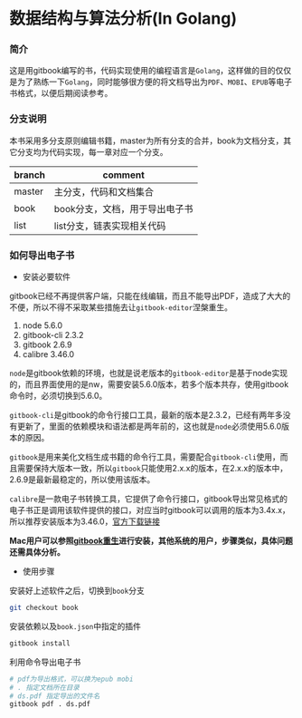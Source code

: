# 数据结构与算法分析(In Golang)

### 简介

这是用gitbook编写的书，代码实现使用的编程语言是`Golang`，这样做的目的仅仅是为了熟练一下`Golang`，同时能够很方便的将文档导出为`PDF`、`MOBI`、`EPUB`等电子书格式，以便后期阅读参考。

### 分支说明

本书采用多分支原则编辑书籍，master为所有分支的合并，book为文档分支，其它分支均为代码实现，每一章对应一个分支。

| branch | comment                        |
| ------ | ------------------------------ |
| master | 主分支，代码和文档集合         |
| book   | book分支，文档，用于导出电子书 |
| list   | list分支，链表实现相关代码     |


### 如何导出电子书

* 安装必要软件

gitbook已经不再提供客户端，只能在线编辑，而且不能导出PDF，造成了大大的不便，所以不得不采取某些措施去让`gitbook-editor`涅槃重生。

1. node 5.6.0
2. gitbook-cli 2.3.2
3. gitbook 2.6.9
4. calibre 3.46.0

`node`是gitbook依赖的环境，也就是说老版本的`gitbook-editor`是基于node实现的，而且界面使用的是nw，需要安装5.6.0版本，若多个版本共存，使用gitbook命令时，必须切换到5.6.0。

`gitbook-cli`是gitbook的命令行接口工具，最新的版本是2.3.2，已经有两年多没有更新了，里面的依赖模块和语法都是两年前的，这也就是`node`必须使用5.6.0版本的原因。

`gitbook`是用来美化文档生成书籍的命令行工具，需要配合`gitbook-cli`使用，而且需要保持大版本一致，所以`gitbook`只能使用2.x.x的版本，在2.x.x的版本中，2.6.9是最新最稳定的，所以使用该版本。

`calibre`是一款电子书转换工具，它提供了命令行接口，gitbook导出常见格式的电子书正是调用该软件提供的接口，对应当时gitbook可以调用的版本为3.4x.x，所以推荐安装版本为3.46.0，[官方下载链接](https://download.calibre-ebook.com/3.46.0/)

**Mac用户可以参照[gitbook重生](https://github.com/SubLuLu/awesome-tools/blob/master/gitbook-editor-reborn.md)进行安装，其他系统的用户，步骤类似，具体问题还需具体分析。**

* 使用步骤

安装好上述软件之后，切换到`book`分支

```bash
git checkout book
```

安装依赖以及`book.json`中指定的插件

```bash
gitbook install
```

利用命令导出电子书

```bash
# pdf为导出格式，可以换为epub mobi
# . 指定文档所在目录
# ds.pdf 指定导出的文件名
gitbook pdf . ds.pdf
```
